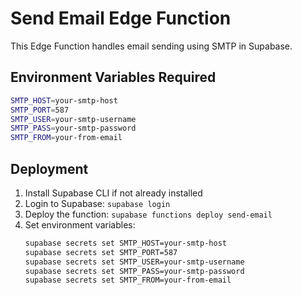 # Send Email Edge Function

This Edge Function handles email sending using SMTP in Supabase.

## Environment Variables Required

```bash
SMTP_HOST=your-smtp-host
SMTP_PORT=587
SMTP_USER=your-smtp-username
SMTP_PASS=your-smtp-password
SMTP_FROM=your-from-email
```

## Deployment

1. Install Supabase CLI if not already installed
2. Login to Supabase: `supabase login`
3. Deploy the function: `supabase functions deploy send-email`
4. Set environment variables:
   ```bash
   supabase secrets set SMTP_HOST=your-smtp-host
   supabase secrets set SMTP_PORT=587
   supabase secrets set SMTP_USER=your-smtp-username
   supabase secrets set SMTP_PASS=your-smtp-password
   supabase secrets set SMTP_FROM=your-from-email
   ```